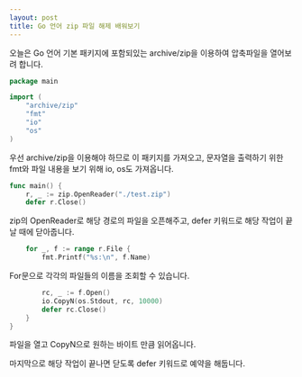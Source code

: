 ```yaml
---
layout: post
title: Go 언어 zip 파일 해제 배워보기 
---
```


오늘은 Go 언어 기본 패키지에 포함되있는 archive/zip을 이용하여 압축파일을 열어보려 합니다.

```go
package main

import (
	"archive/zip"
	"fmt"
	"io"
	"os"
)
```

우선 archive/zip을 이용해야 하므로 이 패키지를 가져오고, 문자열을 출력하기 위한 fmt와 파일 내용을 보기 위해 io, os도 가져옵니다.

```go
func main() {
	r, _ := zip.OpenReader("./test.zip")
	defer r.Close()
```

zip의 OpenReader로 해당 경로의 파일을 오픈해주고, defer 키워드로 해당 작업이 끝날 때에 닫아줍니다.

```go
	for _, f := range r.File {
        fmt.Printf("%s:\n", f.Name)
```

For문으로 각각의 파일들의 이름을 조회할 수 있습니다.

```go
		rc, _ := f.Open()
		io.CopyN(os.Stdout, rc, 10000)
		defer rc.Close()
	}
}
```

파일을 열고 CopyN으로 원하는 바이트 만큼 읽어옵니다.

마지막으로 해당 작업이 끝나면 닫도록 defer 키워드로 예약을 해둡니다.